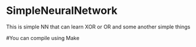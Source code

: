 # SimpleNeuralNetwork
This is simple NN that can learn XOR or OR and some another simple things

#You can compile using Make

